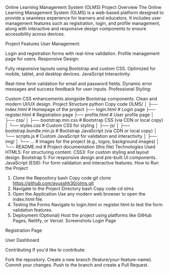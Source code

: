 Online Learning Management System (OLMS)
Project Overview
The Online Learning Management System (OLMS) is a web-based platform designed to provide a seamless experience for learners and educators. It includes user management features such as registration, login, and profile management, along with interactive and responsive design components to ensure accessibility across devices.

Project Features
User Management:

Login and registration forms with real-time validation.
Profile management page for users.
Responsive Design:

Fully responsive layouts using Bootstrap and custom CSS.
Optimized for mobile, tablet, and desktop devices.
JavaScript Interactivity:

Real-time form validation for email and password fields.
Dynamic error messages and success feedback for user inputs.
Professional Styling:

Custom CSS enhancements alongside Bootstrap components.
Clean and modern UI/UX design.
Project Structure
python
Copy code
OLMS/
│
├── index.html          # Homepage of the project
├── login.html          # Login page
├── register.html       # Registration page
├── profile.html        # User profile page
│
├── css/
│   ├── bootstrap.min.css  # Bootstrap CSS (via CDN or local copy)
│   └── styles.css         # Custom CSS for styling
│
├── js/
│   ├── bootstrap.bundle.min.js  # Bootstrap JavaScript (via CDN or local copy)
│   └── scripts.js               # Custom JavaScript for validation and interactivity
│
├── img/
│   └── ... # Images for the project (e.g., logos, background images)
│
└── README.md           # Project documentation (this file)
Technologies Used
HTML5: For structuring content.
CSS3: For custom styling and layout design.
Bootstrap 5: For responsive design and pre-built UI components.
JavaScript (ES6): For form validation and interactive features.
How to Run the Project
1. Clone the Repository
bash
Copy code
git clone https://github.com/ayusshh30/olms.git
2. Navigate to the Project Directory
bash
Copy code
cd olms
3. Open the Application
Use any modern web browser to open the index.html file.
4. Testing the Forms
Navigate to login.html or register.html to test the form validation features.
5. Deployment (Optional)
Host the project using platforms like GitHub Pages, Netlify, or Vercel.
Screenshots
Login Page

Registration Page

User Dashboard

Contributing
If you'd like to contribute:

Fork the repository.
Create a new branch (feature/your-feature-name).
Commit your changes.
Push to the branch and create a Pull Request.
